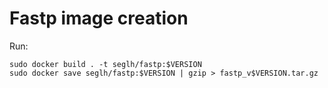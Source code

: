 # Fastp image creation
Run:
```
sudo docker build . -t seglh/fastp:$VERSION
sudo docker save seglh/fastp:$VERSION | gzip > fastp_v$VERSION.tar.gz
```